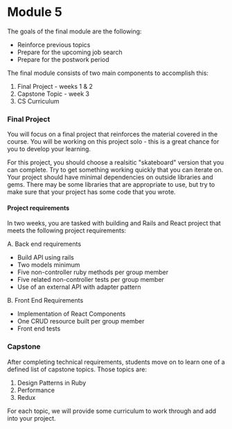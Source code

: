 # Module 5

The goals of the final module are the following:

* Reinforce previous topics
* Prepare for the upcoming job search
* Prepare for the postwork period

The final module consists of two main components to accomplish this:

1. Final Project - weeks 1 & 2
2. Capstone Topic - week 3
3. CS Curriculum

### Final Project

You will focus on a final project that reinforces the material covered in the course.  You will be working on this project solo - this is a great chance for you to develop your learning. 

For this project, you should choose a realsitic "skateboard" version that you can complete. Try to get something working quickly that you can iterate on. Your project should have minimal dependencies on outside libraries and gems. There may be some libraries that are appropriate to use, but try to make sure that your project has some code that you wrote. 

#### Project requirements

In two weeks, you are tasked with building and Rails and React project that meets the following project requirements:

A. Back end requirements

* Build API using rails
* Two models minimum 
* Five non-controller ruby methods per group member
* Five related non-controller tests per group member
* Use of an external API with adapter pattern

B. Front End Requirements

* Implementation of React Components
* One CRUD resource built per group member
* Front end tests

### Capstone

After completing technical requirements, students move on to learn one of a defined list of capstone topics. Those topics are:

1. Design Patterns in Ruby
2. Performance
3. Redux

For each topic, we will provide some curriculum to work through and add into your project.
